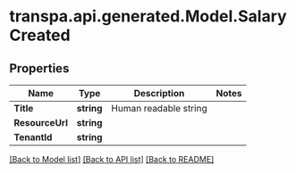 # transpa.api.generated.Model.SalaryCreated

## Properties

Name | Type | Description | Notes
------------ | ------------- | ------------- | -------------
**Title** | **string** | Human readable string | 
**ResourceUrl** | **string** |  | 
**TenantId** | **string** |  | 

[[Back to Model list]](../README.md#documentation-for-models) [[Back to API list]](../README.md#documentation-for-api-endpoints) [[Back to README]](../README.md)

